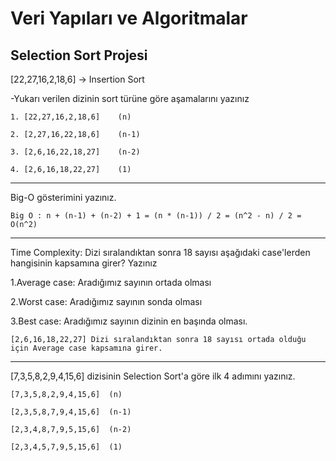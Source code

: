 # Veri Yapıları ve Algoritmalar

## Selection Sort Projesi

[22,27,16,2,18,6] -> Insertion Sort

-Yukarı verilen dizinin sort türüne göre aşamalarını yazınız
```
1. [22,27,16,2,18,6]    (n)

2. [2,27,16,22,18,6]    (n-1)

3. [2,6,16,22,18,27]    (n-2)

4. [2,6,16,18,22,27]    (1)
```
---
Big-O gösterimini yazınız.

```
Big O : n + (n-1) + (n-2) + 1 = (n * (n-1)) / 2 = (n^2 - n) / 2 = O(n^2)
```
---

Time Complexity: Dizi sıralandıktan sonra 18 sayısı aşağıdaki case'lerden hangisinin kapsamına girer? Yazınız

1.Average case: Aradığımız sayının ortada olması

2.Worst case: Aradığımız sayının sonda olması

3.Best case: Aradığımız sayının dizinin en başında olması.

```
[2,6,16,18,22,27] Dizi sıralandıktan sonra 18 sayısı ortada olduğu için Average case kapsamına girer.
```
---
[7,3,5,8,2,9,4,15,6] dizisinin Selection Sort'a göre ilk 4 adımını yazınız.

```
[7,3,5,8,2,9,4,15,6]  (n)

[2,3,5,8,7,9,4,15,6]  (n-1)

[2,3,4,8,7,9,5,15,6]  (n-2)

[2,3,4,5,7,9,5,15,6]  (1)
```